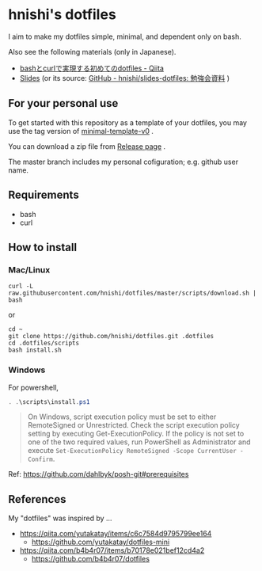 # hnishi's dotfiles

I aim to make my dotfiles simple, minimal, and dependent only on bash.

Also see the following materials (only in Japanese).

- [bashとcurlで実現する初めてのdotfiles - Qiita](https://qiita.com/hnishi/items/28ad11df1dde8b0ed368)
- [Slides](https://hnishi.github.io/slides-dotfiles/#/) (or its source: [GitHub - hnishi/slides-dotfiles: 勉強会資料](https://github.com/hnishi/slides-dotfiles) )

## For your personal use

To get started with this repository as a template of your dotfiles, you may use the tag version of [minimal-template-v0](https://github.com/hnishi/dotfiles/tree/minimal-template-v0) .

You can download a zip file from [Release page](https://github.com/hnishi/dotfiles/releases/tag/minimal-template-v0) .

The master branch includes my personal cofiguration; e.g. github user name.

## Requirements

- bash
- curl

## How to install

### Mac/Linux

```shell
curl -L raw.githubusercontent.com/hnishi/dotfiles/master/scripts/download.sh | bash
```

or

```shell
cd ~
git clone https://github.com/hnishi/dotfiles.git .dotfiles
cd .dotfiles/scripts
bash install.sh
```

### Windows

For powershell,

```powershell
. .\scripts\install.ps1
```

> On Windows, script execution policy must be set to either RemoteSigned or Unrestricted. Check the script execution policy setting by executing Get-ExecutionPolicy. If the policy is not set to one of the two required values, run PowerShell as Administrator and execute `Set-ExecutionPolicy RemoteSigned -Scope CurrentUser -Confirm`.

Ref: https://github.com/dahlbyk/posh-git#prerequisites

## References

My "dotfiles" was inspired by ...

- https://qiita.com/yutakatay/items/c6c7584d9795799ee164
  -  https://github.com/yutakatay/dotfiles-mini
- https://qiita.com/b4b4r07/items/b70178e021bef12cd4a2
  - https://github.com/b4b4r07/dotfiles

